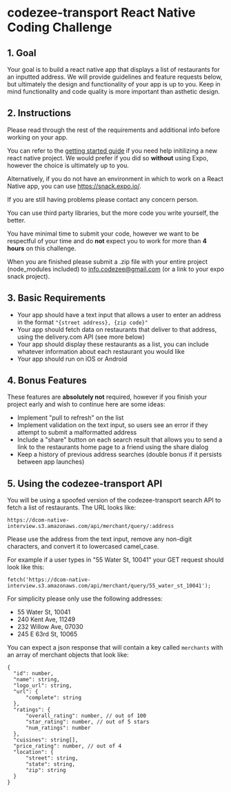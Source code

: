 # codezee-transport React Native Coding Challenge

## 1. Goal

Your goal is to build a react native app that displays a list of restaurants for an inputted address. We will provide guidelines and feature requests below, but ultimately the design and functionality of your app is up to you. Keep in mind functionality and code quality is more important than asthetic design.

## 2. Instructions

Please read through the rest of the requirements and additional info before working on your app.

You can refer to the [getting started guide](https://facebook.github.io/react-native/docs/getting-started) if you need help initilizing a new react native project. We would prefer if you did so **without** using Expo, however the choice is ultimately up to you.

Alternatively, if you do not have an environment in which to work on a React Native app, you can use https://snack.expo.io/.

If you are still having problems please contact any concern person.

You can use third party libraries, but the more code you write yourself, the better.

You have minimal time to submit your code, however we want to be respectful of your time and do **not** expect you to work for more than **4 hours** on this challenge.

When you are finished please submit a .zip file with your entire project (node_modules included) to info.codezee@gmail.com (or a link to your expo snack project).

## 3. Basic Requirements

 * Your app should have a text input that allows a user to enter an address in the format `"{street address}, {zip code}"`
 * Your app should fetch data on restaurants that deliver to that address, using the delivery.com API (see more below)
 * Your app should display these restaurants as a list, you can include whatever information about each restaurant you would like
 * Your app should run on iOS or Android

## 4. Bonus Features

 These features are **absolutely not** required, however if you finish your project early and wish to continue here are some ideas:
  * Implement "pull to refresh" on the list
  * Implement validation on the text input, so users see an error if they attempt to submit a malformatted address
  * Include a "share" button on each search result that allows you to send a link to the restaurants home page to a friend using the share dialog
  * Keep a history of previous address searches (double bonus if it persists between app launches)

## 5. Using the codezee-transport API

You will be using a spoofed version of the codezee-transport search API to fetch a list of restaurants. The URL looks like:

```
https://dcom-native-interview.s3.amazonaws.com/api/merchant/query/:address
```

Please use the address from the text input, remove any non-digit characters, and convert it to lowercased camel_case.

For example if a user types in "55 Water St, 10041" your GET request should look like this:

```
fetch('https://dcom-native-interview.s3.amazonaws.com/api/merchant/query/55_water_st_10041');
```

For simplicity please only use the following addresses:

 * 55 Water St, 10041
 * 240 Kent Ave, 11249
 * 232 Willow Ave, 07030
 * 245 E 63rd St, 10065

You can expect a json response that will contain a key called `merchants` with an array of merchant objects that look like:

```
{
  "id": number,
  "name": string,
  "logo_url": string,
  "url": {
      "complete": string
  },
  "ratings": {
      "overall_rating": number, // out of 100
      "star_rating": number, // out of 5 stars
      "num_ratings": number
  },
  "cuisines": string[],
  "price_rating": number, // out of 4
  "location": {
      "street": string,
      "state": string,
      "zip": string
  }
}
```
